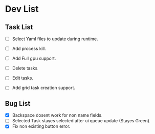# Dev List


## Task List

- [ ] Select Yaml files to update during runtime.
- [ ] Add process kill.
- [ ] Add Full gpu support.
- [ ] Delete tasks.
- [ ] Edit tasks.
- [ ] Add grid task creation support.



## Bug List

- [x] Backspace dosent work for non name fields.
- [ ] Selected Task stayes selected after ui queue update (Stayes Green).
- [x] Fix non existing button error.
